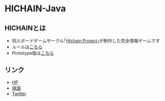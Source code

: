 # HICHAIN-Java

## HICHAINとは
+ 同人ボードゲームサークル｢[HIchain Project](http://hichain.sokon.jp)｣が制作した完全情報ゲームです
+ ルールは[こちら](https://scrapbox.io/hichain/ルール)
+ Prototype版は[こちら](https://github.com/hichain/HIchain-Prototype)

## リンク
+ [HP](http://hichain.sokon.jp/)
+ [用語](https://scrapbox.io/hichain/)
+ [Twitter](https://twitter.com/HIchain_game)
